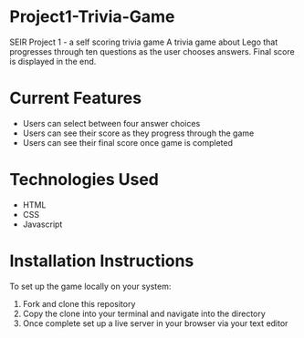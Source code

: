 # Project1-Trivia-Game
SEIR Project 1 - a self scoring trivia game
A trivia game about Lego that progresses through ten questions as the user chooses answers. Final score is displayed in the end.

# Current Features
- Users can select between four answer choices
- Users can see their score as they progress through the game
- Users can see their final score once game is completed

# Technologies Used
- HTML
- CSS
- Javascript 

# Installation Instructions
To set up the game locally on your system: 

1. Fork and clone this repository
2. Copy the clone into your terminal and navigate into the directory
3. Once complete set up a live server in your browser via your text editor
